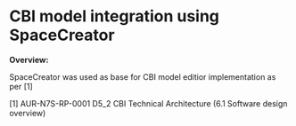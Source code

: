 # CBI model integration using SpaceCreator

**Overview:**

SpaceCreator was used as base for CBI model editior implementation as per [1]

[1] AUR-N7S-RP-0001 D5_2 CBI Technical Architecture (6.1 Software design overview)

